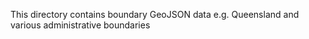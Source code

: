This directory contains boundary GeoJSON data e.g. Queensland and various administrative boundaries
